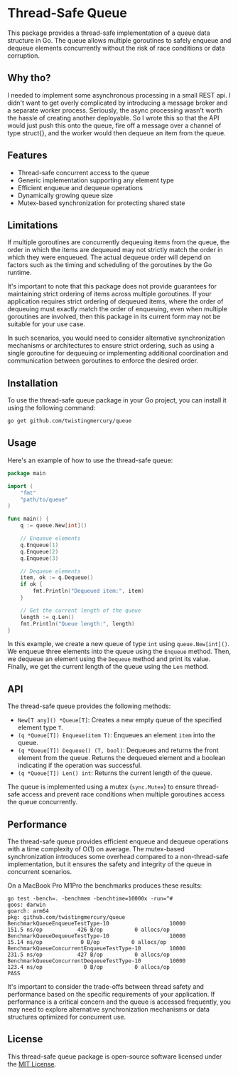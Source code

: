 # Thread-Safe Queue

This package provides a thread-safe implementation of a queue data structure in Go. The queue allows multiple goroutines to safely enqueue and dequeue elements concurrently without the risk of race conditions or data corruption.

## Why tho?

I needed to implement some asynchronous processing in a small REST api. I didn't want to get overly complicated by introducing a message broker and a separate worker process. Seriously, the async processing wasn't worth the hassle of creating another deployable. So I wrote this so that the API would just push this onto the queue, fire off a message over a channel of type struct{}, and the worker would then dequeue an item from the queue.

## Features

- Thread-safe concurrent access to the queue
- Generic implementation supporting any element type
- Efficient enqueue and dequeue operations
- Dynamically growing queue size
- Mutex-based synchronization for protecting shared state

## Limitations

If multiple goroutines are concurrently dequeuing items from the queue, the order in which the items are dequeued may not strictly match the order in which they were enqueued. The actual dequeue order will depend on factors such as the timing and scheduling of the goroutines by the Go runtime.

It's important to note that this package does not provide guarantees for maintaining strict ordering of items across multiple goroutines. If your application requires strict ordering of dequeued items, where the order of dequeuing must exactly match the order of enqueuing, even when multiple goroutines are involved, then this package in its current form may not be suitable for your use case.

In such scenarios, you would need to consider alternative synchronization mechanisms or architectures to ensure strict ordering, such as using a single goroutine for dequeuing or implementing additional coordination and communication between goroutines to enforce the desired order.

## Installation

To use the thread-safe queue package in your Go project, you can install it using the following command:

```bash
go get github.com/twistingmercury/queue
```

## Usage

Here's an example of how to use the thread-safe queue:

```go
package main

import (
    "fmt"
    "path/to/queue"
)

func main() {
    q := queue.New[int]()

    // Enqueue elements
    q.Enqueue(1)
    q.Enqueue(2)
    q.Enqueue(3)

    // Dequeue elements
    item, ok := q.Dequeue()
    if ok {
        fmt.Println("Dequeued item:", item)
    }

    // Get the current length of the queue
    length := q.Len()
    fmt.Println("Queue length:", length)
}
```

In this example, we create a new queue of type `int` using `queue.New[int]()`. We enqueue three elements into the queue using the `Enqueue` method. Then, we dequeue an element using the `Dequeue` method and print its value. Finally, we get the current length of the queue using the `Len` method.

## API

The thread-safe queue provides the following methods:

- `New[T any]() *Queue[T]`: Creates a new empty queue of the specified element type `T`.
- `(q *Queue[T]) Enqueue(item T)`: Enqueues an element `item` into the queue.
- `(q *Queue[T]) Dequeue() (T, bool)`: Dequeues and returns the front element from the queue. Returns the dequeued element and a boolean indicating if the operation was successful.
- `(q *Queue[T]) Len() int`: Returns the current length of the queue.

The queue is implemented using a mutex (`sync.Mutex`) to ensure thread-safe access and prevent race conditions when multiple goroutines access the queue concurrently.

## Performance

The thread-safe queue provides efficient enqueue and dequeue operations with a time complexity of O(1) on average. The mutex-based synchronization introduces some overhead compared to a non-thread-safe implementation, but it ensures the safety and integrity of the queue in concurrent scenarios.

On a MacBook Pro M1Pro the benchmarks produces these results:

```text
go test -bench=. -benchmem -benchtime=10000x -run=^#
goos: darwin
goarch: arm64
pkg: github.com/twistingmercury/queue
BenchmarkQueueEnqueueTestType-10                   10000               151.5 ns/op           426 B/op          0 allocs/op
BenchmarkQueueDequeueTestType-10                   10000                15.14 ns/op            0 B/op          0 allocs/op
BenchmarkQueueConcurrentEnqueueTestType-10         10000               231.5 ns/op           427 B/op          0 allocs/op
BenchmarkQueueConcurrentDequeueTestType-10         10000               123.4 ns/op             0 B/op          0 allocs/op
PASS
```

It's important to consider the trade-offs between thread safety and performance based on the specific requirements of your application. If performance is a critical concern and the queue is accessed frequently, you may need to explore alternative synchronization mechanisms or data structures optimized for concurrent use.

## License

This thread-safe queue package is open-source software licensed under the [MIT License](https://opensource.org/licenses/MIT).